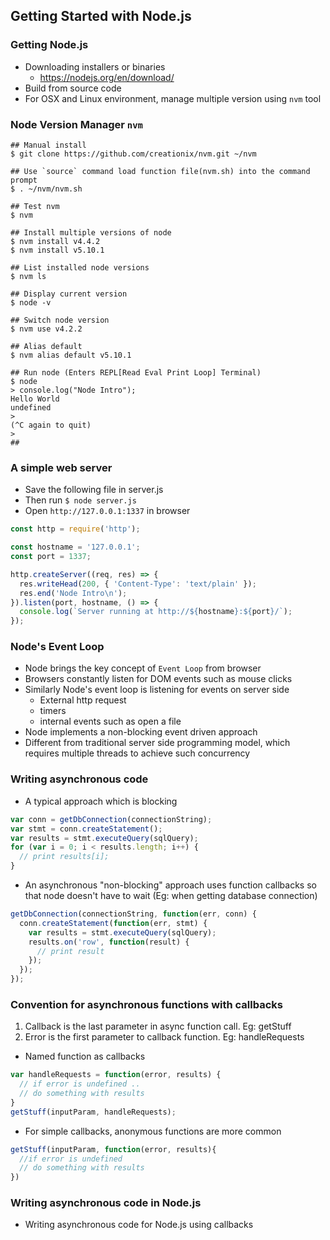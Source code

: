 ## Getting Started with Node.js

### Getting Node.js
- Downloading installers or binaries
  - https://nodejs.org/en/download/
- Build from source code
- For OSX and Linux environment, manage multiple version using `nvm` tool

### Node Version Manager `nvm`
```shell
## Manual install
$ git clone https://github.com/creationix/nvm.git ~/nvm

## Use `source` command load function file(nvm.sh) into the command prompt
$ . ~/nvm/nvm.sh

## Test nvm
$ nvm

## Install multiple versions of node
$ nvm install v4.4.2
$ nvm install v5.10.1

## List installed node versions
$ nvm ls

## Display current version
$ node -v

## Switch node version
$ nvm use v4.2.2

## Alias default
$ nvm alias default v5.10.1

## Run node (Enters REPL[Read Eval Print Loop] Terminal)
$ node
> console.log("Node Intro");
Hello World
undefined
>
(^C again to quit)
>
##
```

### A simple web server
- Save the following file in server.js
- Then run `$ node server.js`
- Open `http://127.0.0.1:1337` in browser

```js
const http = require('http');

const hostname = '127.0.0.1';
const port = 1337;

http.createServer((req, res) => {
  res.writeHead(200, { 'Content-Type': 'text/plain' });
  res.end('Node Intro\n');
}).listen(port, hostname, () => {
  console.log(`Server running at http://${hostname}:${port}/`);
});
```
### Node's Event Loop
- Node brings the key concept of `Event Loop` from browser
- Browsers constantly listen for DOM events such as mouse clicks
- Similarly Node's event loop is listening for events on server side
  - External http request
  - timers
  - internal events such as open a file
- Node implements a non-blocking event driven approach
- Different from traditional server side programming model, which requires multiple threads to achieve such concurrency

### Writing asynchronous code

- A typical approach which is blocking
```js
var conn = getDbConnection(connectionString);
var stmt = conn.createStatement();
var results = stmt.executeQuery(sqlQuery);
for (var i = 0; i < results.length; i++) {
  // print results[i];
}
```

- An asynchronous "non-blocking" approach uses function callbacks so that node doesn't have to wait (Eg: when getting database connection)
```js
getDbConnection(connectionString, function(err, conn) {
  conn.createStatement(function(err, stmt) {
    var results = stmt.executeQuery(sqlQuery);
    results.on('row', function(result) {
      // print result
    });
  });
});
```

### Convention for asynchronous functions with callbacks

1. Callback is the last parameter in async function call. Eg: getStuff
2. Error is the first parameter to callback function. Eg: handleRequests  


- Named function as callbacks
```js
var handleRequests = function(error, results) {
  // if error is undefined ..
  // do something with results
}
getStuff(inputParam, handleRequests);
```

- For simple callbacks, anonymous functions are more common
```js
getStuff(inputParam, function(error, results){
  //if error is undefined
  // do something with results
})
```

### Writing asynchronous code in Node.js
- Writing asynchronous code for Node.js using callbacks

```js

```
